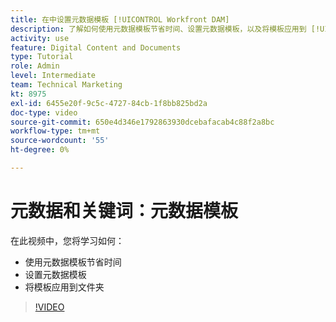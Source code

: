 ```yaml
---
title: 在中设置元数据模板 [!UICONTROL Workfront DAM]
description: 了解如何使用元数据模板节省时间、设置元数据模板，以及将模板应用到 [!UICONTROL Workfront DAM].
activity: use
feature: Digital Content and Documents
type: Tutorial
role: Admin
level: Intermediate
team: Technical Marketing
kt: 8975
exl-id: 6455e20f-9c5c-4727-84cb-1f8bb825bd2a
doc-type: video
source-git-commit: 650e4d346e1792863930dcebafacab4c88f2a8bc
workflow-type: tm+mt
source-wordcount: '55'
ht-degree: 0%

---
```


# 元数据和关键词：元数据模板

在此视频中，您将学习如何：

* 使用元数据模板节省时间
* 设置元数据模板
* 将模板应用到文件夹

>[!VIDEO](https://video.tv.adobe.com/v/335238/?quality=12&learn=on)
